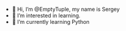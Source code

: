 - 👋 Hi, I’m @EmptyTuple, my name is Sergey
- 👀 I’m interested in learning.
- 🌱 I’m currently learning Python
